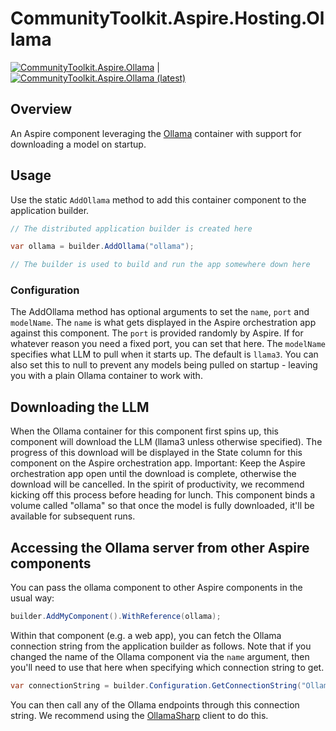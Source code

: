 # CommunityToolkit.Aspire.Hosting.Ollama

[![CommunityToolkit.Aspire.Ollama](https://img.shields.io/nuget/v/CommunityToolkit.Aspire.Ollama)](https://nuget.org/packages/CommunityToolkit.Aspire.Ollama/) | [![CommunityToolkit.Aspire.Ollama (latest)](<https://img.shields.io/nuget/vpre/CommunityToolkit.Aspire.Ollama?label=nuget%20(preview)>)](https://nuget.org/packages/CommunityToolkit.Aspire.Ollama/absoluteLatest)

## Overview

An Aspire component leveraging the [Ollama](https://ollama.com) container with support for downloading a model on startup.

## Usage

Use the static `AddOllama` method to add this container component to the application builder.

```csharp
// The distributed application builder is created here

var ollama = builder.AddOllama("ollama");

// The builder is used to build and run the app somewhere down here
```

### Configuration

The AddOllama method has optional arguments to set the `name`, `port` and `modelName`.
The `name` is what gets displayed in the Aspire orchestration app against this component.
The `port` is provided randomly by Aspire. If for whatever reason you need a fixed port, you can set that here.
The `modelName` specifies what LLM to pull when it starts up. The default is `llama3`. You can also set this to null to prevent any models being pulled on startup - leaving you with a plain Ollama container to work with.

## Downloading the LLM

When the Ollama container for this component first spins up, this component will download the LLM (llama3 unless otherwise specified).
The progress of this download will be displayed in the State column for this component on the Aspire orchestration app.
Important: Keep the Aspire orchestration app open until the download is complete, otherwise the download will be cancelled.
In the spirit of productivity, we recommend kicking off this process before heading for lunch.
This component binds a volume called "ollama" so that once the model is fully downloaded, it'll be available for subsequent runs.

## Accessing the Ollama server from other Aspire components

You can pass the ollama component to other Aspire components in the usual way:

```csharp
builder.AddMyComponent().WithReference(ollama);
```

Within that component (e.g. a web app), you can fetch the Ollama connection string from the application builder as follows.
Note that if you changed the name of the Ollama component via the `name` argument, then you'll need to use that here when specifying which connection string to get.

```csharp
var connectionString = builder.Configuration.GetConnectionString("Ollama");
```

You can then call any of the Ollama endpoints through this connection string. We recommend using the [OllamaSharp](https://www.nuget.org/packages/OllamaSharp) client to do this.
